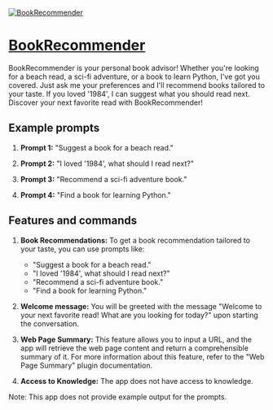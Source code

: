 [![BookRecommender](https://files.oaiusercontent.com/file-fYhThMraHFjyJh2aYbYqdsO8?se=2123-10-17T04%3A43%3A25Z&sp=r&sv=2021-08-06&sr=b&rscc=max-age%3D31536000%2C%20immutable&rscd=attachment%3B%20filename%3D1f3688e1-99e0-4054-9cd0-c8b07f6b7fa3.webp&sig=Y8EwSlOL5/uBkd5T6pEEicG6UgjpptnxqlOMmB%2Bp7r8%3D)](https://chat.openai.com/g/g-dNptbGgmQ-bookrecommender)

# [BookRecommender](https://chat.openai.com/g/g-dNptbGgmQ-bookrecommender)

BookRecommender is your personal book advisor! Whether you're looking for a beach read, a sci-fi adventure, or a book to learn Python, I've got you covered. Just ask me your preferences and I'll recommend books tailored to your taste. If you loved '1984', I can suggest what you should read next. Discover your next favorite read with BookRecommender!

## Example prompts

1. **Prompt 1:** "Suggest a book for a beach read."

2. **Prompt 2:** "I loved '1984', what should I read next?"

3. **Prompt 3:** "Recommend a sci-fi adventure book."

4. **Prompt 4:** "Find a book for learning Python."


## Features and commands

1. **Book Recommendations:** To get a book recommendation tailored to your taste, you can use prompts like:
    - "Suggest a book for a beach read."
    - "I loved '1984', what should I read next?"
    - "Recommend a sci-fi adventure book."
    - "Find a book for learning Python."
    
2. **Welcome message:** You will be greeted with the message "Welcome to your next favorite read! What are you looking for today?" upon starting the conversation.

3. **Web Page Summary:** This feature allows you to input a URL, and the app will retrieve the web page content and return a comprehensible summary of it. For more information about this feature, refer to the "Web Page Summary" plugin documentation.

4. **Access to Knowledge:** The app does not have access to knowledge.

Note: This app does not provide example output for the prompts.